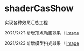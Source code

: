 # shaderCasShow
实现各种效果汇总工程

2021/2/23 新增顶点动画效果
！[image](https://github.com/TraineeDan/shaderCasShow/blob/master/image/vertexAni.gif)

2021/2/23 新增模型扫光效果
！[image](https://github.com/TraineeDan/shaderCasShow/blob/master/image/flashEffect.gif)